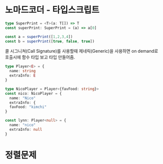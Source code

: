 # 노마드코더 - 타입스크립트

```ts
type SuperPrint = <T>(a: T[]) => T
const superPrint: SuperPrint = (a) => a[0]

const a = superPrint([1,2,3,4])
const b = superPrint([true, false, true])
```

콜 시그니쳐(Call Signature)를 사용할때 제네릭(Generic)을 사용하면 on demand로 호출시에 함수 타입 보고 타입 만들어줌. 

```ts
type Player<E> = {
  name: string
  extraInfo: E
}

type NicoPlayer = Player<{favFood: string}>
const nico: NicoPlayer = {
  name: "Nico"
  extraInfo: {
  favFood: "kimchi"
}

const lynn: Player<null> = {
  name: "nico"
  extraInfo: null
}
```

# 정렬문제 

